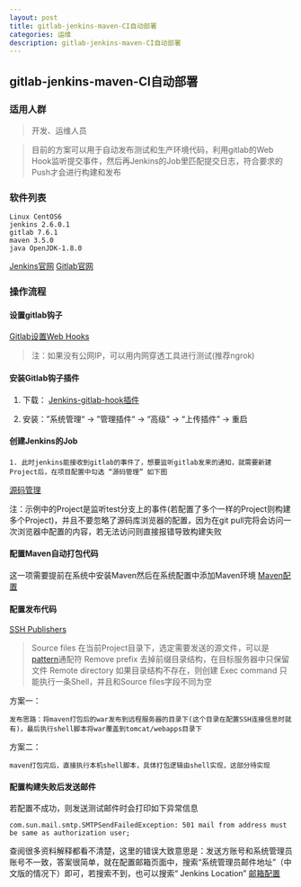 ```yaml
---
layout: post
title: gitlab-jenkins-maven-CI自动部署
categories: 运维
description: gitlab-jenkins-maven-CI自动部署
---
```


## gitlab-jenkins-maven-CI自动部署

### 适用人群
> 开发、运维人员

> 目前的方案可以用于自动发布测试和生产环境代码，利用gitlab的Web Hook监听提交事件，然后再Jenkins的Job里匹配提交日志，符合要求的Push才会进行构建和发布

### 软件列表
```wiki
Linux CentOS6
jenkins 2.6.0.1
gitlab 7.6.1
maven 3.5.0
java OpenJDK-1.8.0
```
[Jenkins官网](https://jenkins.io/)
[Gitlab官网](https://about.gitlab.com/)
### 操作流程

#### 设置gitlab钩子
[Gitlab设置Web Hooks](/assets/achives/images/gitlab-hook.png)
> 注：如果没有公网IP，可以用内网穿透工具进行测试(推荐ngrok)

#### 安装Gitlab钩子插件
1. 下载：
[Jenkins-gitlab-hook插件](https://wiki.jenkins.io/display/JENKINS/Gitlab+Hook+Plugin)

2. 安装：”系统管理“ -> ”管理插件“ -> “高级” -> “上传插件” -> 重启

#### 创建Jenkins的Job
```wiki
1. 此时jenkins能接收到gitlab的事件了，想要监听gitlab发来的通知，就需要新建Project后，在项目配置中勾选 “源码管理” 如下图
```
[源码管理](/assets/achives/images/repo-config.jpeg)

注：示例中的Project是监听test分支上的事件(若配置了多个一样的Project则构建多个Project)，并且不要忽略了源码库浏览器的配置，因为在git pull完将会访问一次浏览器中配置的内容，若无法访问则直接报错导致构建失败

#### 配置Maven自动打包代码
这一项需要提前在系统中安装Maven然后在系统配置中添加Maven环境
[Maven配置](/assets/achives/images/maven-config.jpeg)
#### 配置发布代码
[SSH Publishers](/assets/achives/images/publish-config.jpeg)
> Source files 在当前Project目录下，选定需要发送的源文件，可以是[pattern](http://ant.apache.org/manual/dirtasks.html#patterns)通配符
> Remove prefix 去掉前缀目录结构，在目标服务器中只保留文件
> Remote directory 如果目录结构不存在，则创建
> Exec command 只能执行一条Shell，并且和Source files字段不同为空

方案一：
```wiki
发布思路：将maven打包后的war发布到远程服务器的目录下(这个目录在配置SSH连接信息时就有)，最后执行shell脚本将war覆盖到tomcat/webapps目录下
```
方案二：
```wiki
maven打包完后，直接执行本机shell脚本，具体打包逻辑由shell实现，这部分待实现
```

#### 配置构建失败后发送邮件
若配置不成功，则发送测试邮件时会打印如下异常信息
```wiki
com.sun.mail.smtp.SMTPSendFailedException: 501 mail from address must be same as authorization user;
```
查阅很多资料解释都看不清楚，这里的错误大致意思是：发送方账号和系统管理员账号不一致，答案很简单，就在配置邮箱页面中，搜索“系统管理员邮件地址”（中文版的情况下）即可，若搜索不到，也可以搜索“
Jenkins Location”
[邮箱配置](/assets/achives/images/email-config.jpeg)
